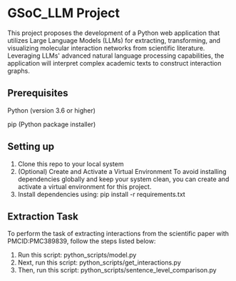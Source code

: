 # GSoC_LLM Project
This project proposes the development of a Python web application that utilizes Large Language Models (LLMs) for extracting, transforming, and visualizing molecular interaction networks from scientific literature. Leveraging LLMs' advanced natural language processing capabilities, the application will interpret complex academic texts to construct interaction graphs.

## Prerequisites
Python (version 3.6 or higher)

pip (Python package installer)

## Setting up
1. Clone this repo to your local system
2. (Optional) Create and Activate a Virtual Environment
To avoid installing dependencies globally and keep your system clean, you can create and activate a virtual environment for this project.
3. Install dependencies using: pip install -r requirements.txt
   
## Extraction Task
To perform the task of extracting interactions from the scientific paper with PMCID:PMC389839, follow the steps listed below:

1. Run this script: python_scripts/model.py
2. Next, run this script: python_scripts/get_interactions.py
3. Then, run this script: python_scripts/sentence_level_comparison.py

